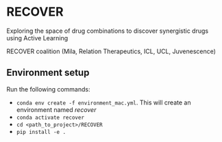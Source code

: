 # RECOVER

Exploring the space of drug combinations to discover synergistic drugs using Active Learning

RECOVER coalition (Mila, Relation Therapeutics, ICL, UCL, Juvenescence)

## Environment setup

Run the following commands:
- `conda env create -f environment_mac.yml`. This will create an environment named *recover*
- `conda activate recover`
- `cd <path_to_project>/RECOVER`
- `pip install -e .`
